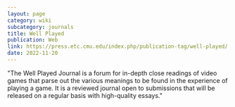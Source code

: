 ```yaml
---
layout: page
category: wiki
subcategory: journals
title: Well Played
publication: Web
link: https://press.etc.cmu.edu/index.php/publication-tag/well-played/
date: 2022-11-20
---
```


"The Well Played Journal is a forum for in-depth close readings of video games that parse out the various meanings to be found in the experience of playing a game. It is a reviewed journal open to submissions that will be released on a regular basis with high-quality essays."
